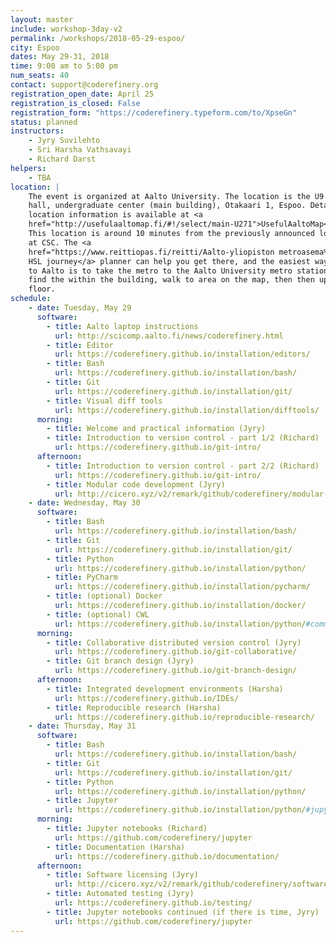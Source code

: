 ```yaml
---
layout: master
include: workshop-3day-v2
permalink: /workshops/2018-05-29-espoo/
city: Espoo
dates: May 29-31, 2018
time: 9:00 am to 5:00 pm
num_seats: 40
contact: support@coderefinery.org
registration_open_date: April 25
registration_is_closed: False
registration_form: "https://coderefinery.typeform.com/to/XpseGn"
status: planned
instructors:
    - Jyry Suvilehto
    - Sri Harsha Vathsavayi
    - Richard Darst
helpers:
    - TBA
location: |
    The event is organized at Aalto University. The location is the U9 lecture
    hall, undergraduate center (main building), Otakaari 1, Espoo. Detailed
    location information is available at <a
    href="http://usefulaaltomap.fi/#!/select/main-U271">UsefulAaltoMap</a>.
    This location is around 10 minutes from the previously announced location
    at CSC. The <a
    href="https://www.reittiopas.fi/reitti/Aalto-yliopiston metroasema%2C Espoo%3A%3A60.1846%2C24.82554/Aalto%20undergraduate%20center,%20U271:%20U9%3A%3A60.187119%2C24.82928">
    HSL journey</a> planner can help you get there, and the easiest way to get
    to Aalto is to take the metro to the Aalto University metro station. To
    find the within the building, walk to area on the map, then then up to the second
    floor.
schedule:
    - date: Tuesday, May 29
      software:
        - title: Aalto laptop instructions
          url: http://scicomp.aalto.fi/news/coderefinery.html
        - title: Editor
          url: https://coderefinery.github.io/installation/editors/
        - title: Bash
          url: https://coderefinery.github.io/installation/bash/
        - title: Git
          url: https://coderefinery.github.io/installation/git/
        - title: Visual diff tools
          url: https://coderefinery.github.io/installation/difftools/
      morning:
        - title: Welcome and practical information (Jyry)
        - title: Introduction to version control - part 1/2 (Richard)
          url: https://coderefinery.github.io/git-intro/
      afternoon:
        - title: Introduction to version control - part 2/2 (Richard)
          url: https://coderefinery.github.io/git-intro/
        - title: Modular code development (Jyry)
          url: http://cicero.xyz/v2/remark/github/coderefinery/modular-code-development/master/talk.md/
    - date: Wednesday, May 30
      software:
        - title: Bash
          url: https://coderefinery.github.io/installation/bash/
        - title: Git
          url: https://coderefinery.github.io/installation/git/
        - title: Python
          url: https://coderefinery.github.io/installation/python/
        - title: PyCharm
          url: https://coderefinery.github.io/installation/pycharm/
        - title: (optional) Docker
          url: https://coderefinery.github.io/installation/docker/
        - title: (optional) CWL
          url: https://coderefinery.github.io/installation/python/#common-workflow-language-cwl
      morning:
        - title: Collaborative distributed version control (Jyry)
          url: https://coderefinery.github.io/git-collaborative/
        - title: Git branch design (Jyry)
          url: https://coderefinery.github.io/git-branch-design/
      afternoon:
        - title: Integrated development environments (Harsha)
          url: https://coderefinery.github.io/IDEs/
        - title: Reproducible research (Harsha)
          url: https://coderefinery.github.io/reproducible-research/
    - date: Thursday, May 31
      software:
        - title: Bash
          url: https://coderefinery.github.io/installation/bash/
        - title: Git
          url: https://coderefinery.github.io/installation/git/
        - title: Python
          url: https://coderefinery.github.io/installation/python/
        - title: Jupyter
          url: https://coderefinery.github.io/installation/python/#jupyter
      morning:
        - title: Jupyter notebooks (Richard)
          url: https://github.com/coderefinery/jupyter
        - title: Documentation (Harsha)
          url: https://coderefinery.github.io/documentation/
      afternoon:
        - title: Software licensing (Jyry)
          url: http://cicero.xyz/v2/remark/github/coderefinery/software-licensing/master/talk.md/
        - title: Automated testing (Jyry)
          url: https://coderefinery.github.io/testing/
        - title: Jupyter notebooks continued (if there is time, Jyry)
          url: https://github.com/coderefinery/jupyter
---
```

